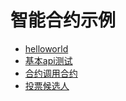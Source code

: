 # 智能合约示例

* [helloworld](examples/helloworld.md)
* [基本api测试](examples/api-test.md)
* [合约调用合约](examples/call-helloworld.md)
* [投票候选人](examples/voting.md)


